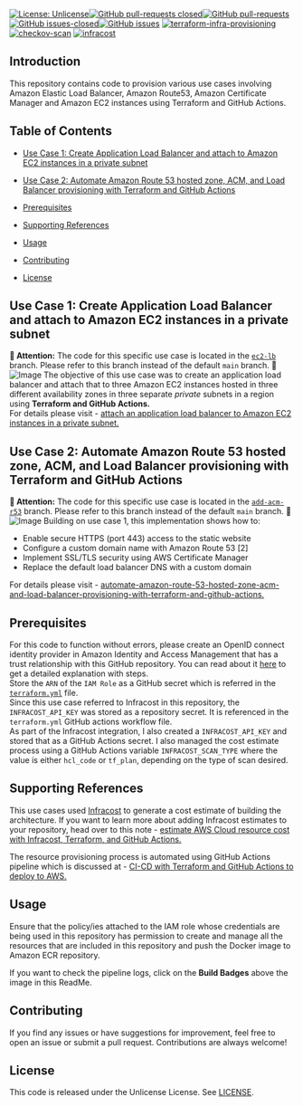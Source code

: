 [![License: Unlicense](https://img.shields.io/badge/license-Unlicense-white.svg)](https://choosealicense.com/licenses/unlicense/)[![GitHub pull-requests closed](https://img.shields.io/github/issues-pr-closed/kunduso/add-aws-elb-ec2-private-subnet-terraform)](https://github.com/kunduso/add-aws-elb-ec2-private-subnet-terraform/pulls?q=is%3Apr+is%3Aclosed)[![GitHub pull-requests](https://img.shields.io/github/issues-pr/kunduso/add-aws-elb-ec2-private-subnet-terraform)](https://GitHub.com/kunduso/add-aws-elb-ec2-private-subnet-terraform/pull/)
[![GitHub issues-closed](https://img.shields.io/github/issues-closed/kunduso/add-aws-elb-ec2-private-subnet-terraform)](https://github.com/kunduso/add-aws-elb-ec2-private-subnet-terraform/issues?q=is%3Aissue+is%3Aclosed)[![GitHub issues](https://img.shields.io/github/issues/kunduso/add-aws-elb-ec2-private-subnet-terraform)](https://GitHub.com/kunduso/add-aws-elb-ec2-private-subnet-terraform/issues/)
[![terraform-infra-provisioning](https://github.com/kunduso/add-aws-elb-ec2-private-subnet-terraform/actions/workflows/terraform.yml/badge.svg)](https://github.com/kunduso/add-aws-elb-ec2-private-subnet-terraform/actions/workflows/terraform.yml) [![checkov-scan](https://github.com/kunduso/add-aws-elb-ec2-private-subnet-terraform/actions/workflows/code-scan.yml/badge.svg)](https://github.com/kunduso/add-aws-elb-ec2-private-subnet-terraform/actions/workflows/code-scan.yml) [![infracost](https://img.shields.io/endpoint?url=https://dashboard.api.infracost.io/shields/json/06af6e89-01e0-4bb5-bf85-ea19a0d3327a/repos/4af32dcb-55e6-46d7-a287-9fd4d1fc4f39/branch/1e692b50-7249-40e4-a08f-2d15faa7ccfb)](https://dashboard.infracost.io/org/skundudev/repos/4af32dcb-55e6-46d7-a287-9fd4d1fc4f39?tab=settings)

## Introduction
This repository contains code to provision various use cases involving Amazon Elastic Load Balancer, Amazon Route53, Amazon Certificate Manager and Amazon EC2 instances using Terraform and GitHub Actions.
## Table of Contents
- [Use Case 1: Create Application Load Balancer and attach to Amazon EC2 instances in a private subnet](#use-case-1-create-application-load-balancer-and-attach-to-amazon-ec2-instances-in-a-private-subnet)
- [Use Case 2: Automate Amazon Route 53 hosted zone, ACM, and Load Balancer provisioning with Terraform and GitHub Actions](#use-case-2-automate-amazon-route-53-hosted-zone-acm-and-load-balancer-provisioning-with-terraform-and-github-actions)

- [Prerequisites](#prerequisites)
- [Supporting References](#supporting-references)
- [Usage](#usage)
- [Contributing](#contributing)
- [License](#license)

## Use Case 1: Create Application Load Balancer and attach to Amazon EC2 instances in a private subnet
**🔔 Attention:** The code for this specific use case is located in the [`ec2-lb`](https://github.com/kunduso/add-aws-elb-ec2-private-subnet-terraform/tree/ec2-lb) branch. Please refer to this branch instead of the default `main` branch. **🔔**
![Image](https://skdevops.files.wordpress.com/2023/07/79-image-1-2.png)
The objective of this use case was to create an application load balancer and attach that to three Amazon EC2 instances hosted in three different availability zones in three separate *private* subnets in a region using **Terraform and GitHub Actions.**
<br />For details please visit - [attach an application load balancer to Amazon EC2 instances in a private subnet.](https://skundunotes.com/2023/07/26/attach-an-application-load-balancer-to-amazon-ec2-instances-in-a-private-subnet/)

## Use Case 2: Automate Amazon Route 53 hosted zone, ACM, and Load Balancer provisioning with Terraform and GitHub Actions
**🔔 Attention:** The code for this specific use case is located in the [`add-acm-r53`](https://github.com/kunduso/add-aws-elb-ec2-private-subnet-terraform/tree/add-acm-r53) branch. Please refer to this branch instead of the default `main` branch. **🔔**
![Image](https://skdevops.files.wordpress.com/2025/03/112-image-0.png)
Building on use case 1, this implementation shows how to:
- Enable secure HTTPS (port 443) access to the static website
- Configure a custom domain name with Amazon Route 53 [2]
- Implement SSL/TLS security using AWS Certificate Manager
- Replace the default load balancer DNS with a custom domain

For details please visit - [automate-amazon-route-53-hosted-zone-acm-and-load-balancer-provisioning-with-terraform-and-github-actions.](http://skundunotes.com/2025/03/25/automate-amazon-route-53-hosted-zone-acm-and-load-balancer-provisioning-with-terraform-and-github-actions/)

## Prerequisites
For this code to function without errors, please create an OpenID connect identity provider in Amazon Identity and Access Management that has a trust relationship with this GitHub repository. You can read about it [here](https://skundunotes.com/2023/02/28/securely-integrate-aws-credentials-with-github-actions-using-openid-connect/) to get a detailed explanation with steps.
<br />Store the `ARN` of the `IAM Role` as a GitHub secret which is referred in the [`terraform.yml`](https://github.com/kunduso/add-aws-elb-ec2-private-subnet-terraform/blob/4144f6ea8f2599658a760f382241594aa001b433/.github/workflows/terraform.yml#L31-L36) file.
<br />Since this use case referred to Infracost in this repository, the `INFRACOST_API_KEY` was stored as a repository secret. It is referenced in the `terraform.yml` GitHub actions workflow file.
<br />As part of the Infracost integration, I also created a `INFRACOST_API_KEY` and stored that as a GitHub Actions secret. I also managed the cost estimate process using a GitHub Actions variable `INFRACOST_SCAN_TYPE` where the value is either `hcl_code` or `tf_plan`, depending on the type of scan desired.

## Supporting References
This use cases used [Infracost](https://www.infracost.io/) to generate a cost estimate of building the architecture. If you want to learn more about adding Infracost estimates to your repository, head over to this note - [estimate AWS Cloud resource cost with Infracost, Terraform, and GitHub Actions.](https://skundunotes.com/2023/07/17/estimate-aws-cloud-resource-cost-with-infracost-terraform-and-github-actions/)

The resource provisioning process is automated using GitHub Actions pipeline which is discussed at - [CI-CD with Terraform and GitHub Actions to deploy to AWS.](https://skundunotes.com/2023/03/07/ci-cd-with-terraform-and-github-actions-to-deploy-to-aws/)
## Usage
Ensure that the policy/ies attached to the IAM role whose credentials are being used in this repository has permission to create and manage all the resources that are included in this repository and push the Docker image to Amazon ECR repository.

If you want to check the pipeline logs, click on the **Build Badges** above the image in this ReadMe.

## Contributing
If you find any issues or have suggestions for improvement, feel free to open an issue or submit a pull request. Contributions are always welcome!

## License
This code is released under the Unlicense License. See [LICENSE](LICENSE).